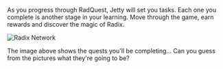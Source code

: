 As you progress through RadQuest, Jetty will set you tasks. Each one you complete is another stage in your learning. Move through the game, earn rewards and discover the magic of Radix.

![Radix Network](/quests-images/key/RadixQuest.webp)

The image above shows the quests you'll be completing... Can you guess from the pictures what they're going to be?
